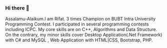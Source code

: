 ### Hi there 👋

Assalamu-Alaikum.I am Rifat. 3 times Champion on BUBT Intra University Programming Contest. I participated in several programming contests including ICPC. My core skills are on C++, Algorithms and Data Structure. On the contrary, my minor skills cover Desktop Application(.Net Framework) with C# and MySQL , Web Application with HTML|CSS, Bootstrap, PHP.

<!--
**rifatentr/rifatentr** is a ✨ _special_ ✨ repository because its `README.md` (this file) appears on your GitHub profile.

Here are some ideas to get you started:

- 🔭 I’m currently working on ...
- 🌱 I’m currently learning ...
- 👯 I’m looking to collaborate on ...
- 🤔 I’m looking for help with ...
- 💬 Ask me about ...
- 📫 How to reach me: ...
- 😄 Pronouns: ...
- ⚡ Fun fact: ...
-->
